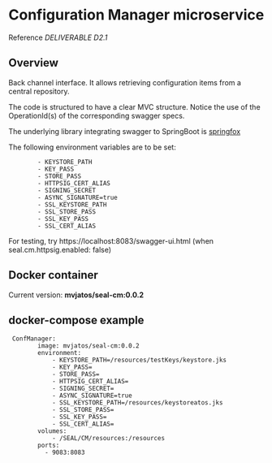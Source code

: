 # Configuration Manager microservice

Reference *DELIVERABLE D2.1*

## Overview  

Back channel interface. It allows retrieving configuration items from a central repository.

The code is structured to have a clear MVC structure.
Notice the use of the OperationId(s) of the corresponding swagger specs.

The underlying library integrating swagger to SpringBoot is [springfox](https://github.com/springfox/springfox)

The following environment variables are to be set:

            - KEYSTORE_PATH
            - KEY_PASS
            - STORE_PASS
            - HTTPSIG_CERT_ALIAS
            - SIGNING_SECRET
            - ASYNC_SIGNATURE=true
            - SSL_KEYSTORE_PATH
            - SSL_STORE_PASS
            - SSL_KEY_PASS
            - SSL_CERT_ALIAS
  

For testing, try https://localhost:8083/swagger-ui.html  (when seal.cm.httpsig.enabled: false)

## Docker container

Current version: **mvjatos/seal-cm:0.0.2**

## docker-compose example

```
 ConfManager:
        image: mvjatos/seal-cm:0.0.2
        environment:
            - KEYSTORE_PATH=/resources/testKeys/keystore.jks
            - KEY_PASS=
            - STORE_PASS=
            - HTTPSIG_CERT_ALIAS=
            - SIGNING_SECRET=
            - ASYNC_SIGNATURE=true
            - SSL_KEYSTORE_PATH=/resources/keystoreatos.jks
            - SSL_STORE_PASS=
            - SSL_KEY_PASS=
            - SSL_CERT_ALIAS=
        volumes:
            - /SEAL/CM/resources:/resources
        ports:
          - 9083:8083

               


